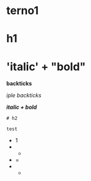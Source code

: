 # terno1
# h1  
# 'italic' + "bold" 
**backticks** 

*iple backticks*

***italic + bold***

``# h2``
```
test
```
* 1
* -
* =
* +
